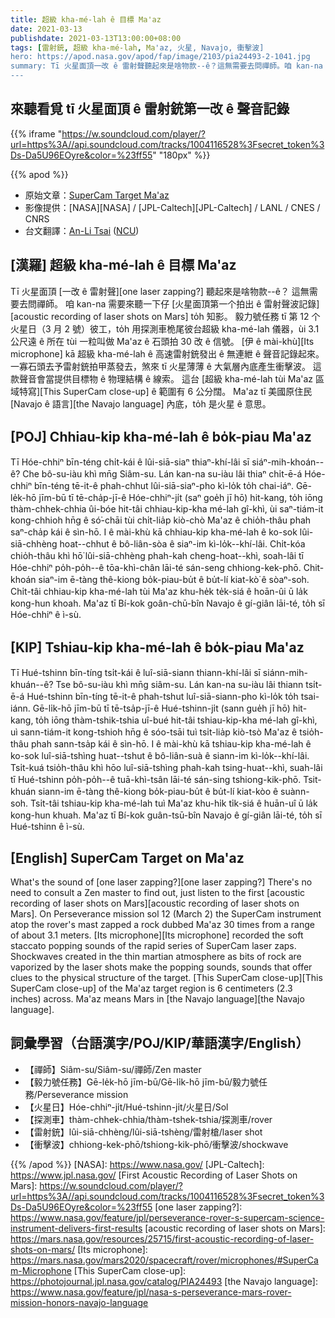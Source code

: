 ```yaml
---
title: 超級 kha-mé-lah ê 目標 Ma'az
date: 2021-03-13
publishdate: 2021-03-13T13:00:00+08:00
tags: [雷射銃, 超級 kha-mé-lah, Ma'az, 火星, Navajo, 衝擊波]
hero: https://apod.nasa.gov/apod/fap/image/2103/pia24493-2-1041.jpg
summary: Tī 火星面頂一改 ê 雷射聲聽起來是啥物款--ê？這無需要去問禪師。咱 kan-na 需要來聽一下仔火星面頂第一个拍出 ê 雷射聲波記錄 to̍h 知影。
---
```


## 來聽看覓 tī 火星面頂 ê 雷射銃第一改 ê 聲音記錄
{{% iframe "https://w.soundcloud.com/player/?url=https%3A//api.soundcloud.com/tracks/1004116528%3Fsecret_token%3Ds-Da5U96EOyre&color=%23ff55" "180px" %}}

{{% apod %}}

- 原始文章：[SuperCam Target Ma'az](https://apod.nasa.gov/apod/ap210313.html)
- 影像提供：[NASA][NASA] / [JPL-Caltech][JPL-Caltech] / LANL / CNES / CNRS
- 台文翻譯：[An-Li Tsai](mailto:thianbun.taigi@gmail.com) ([NCU](https://www.astro.ncu.edu.tw))

## [漢羅] 超級 kha-mé-lah ê 目標 Ma'az
Tī 火星面頂 [一改 ê 雷射聲][one laser zapping?] 聽起來是啥物款--ê？
這無需要去問禪師。
咱 kan-na 需要來聽一下仔 [火星面頂第一个拍出 ê 雷射聲波記錄][acoustic recording of laser shots on Mars] to̍h 知影。
毅力號任務 tī 第 12 个火星日（3 月 2 號）彼工，to̍h 用探測車桅尾彼台超級 kha-mé-lah 儀器，ùi 3.1 公尺遠 ê 所在 tùi 一粒叫做 Ma'az ê 石頭拍 30 改 ê 信號。
[伊 ê mài-khù][Its microphone] kā 超級 kha-mé-lah ê 高速雷射銃發出 ê 無連紲 ê 聲音記錄起來。
一寡石頭去予雷射銃拍甲蒸發去，煞來 tī 火星薄薄 ê 大氣層內底產生衝擊波。
這款聲音會當提供目標物 ê 物理結構 ê 線索。
這台 [超級 kha-mé-lah tùi Ma'az 區域特寫][This SuperCam close-up] ê 範圍有 6 公分闊。
Ma'az tī 美國原住民 [Navajo ê 語言][the Navajo language] 內底，to̍h 是火星 ê 意思。

## [POJ] Chhiau-kip kha-mé-lah ê bo̍k-piau Ma'az

Tī Hóe-chhiⁿ bīn-téng chi̍t-kái ê lûi-siā-siaⁿ thiaⁿ-khí-lâi sī siáⁿ-mih-khoán--ê?
Che bô-su-iàu khì mn̄g Siâm-su.
Lán kan-na su-iàu lâi thiaⁿ chi̍t-ē-á Hóe-chhiⁿ bīn-téng tē-it-ê phah-chhut lûi-siā-siaⁿ-pho kì-lo̍k to̍h chai-iáⁿ.
Gē-le̍k-hō jīm-bū tī tē-cha̍p-jī-ê Hóe-chhiⁿ-ji̍t (saⁿ goe̍h jī hō) hit-kang, to̍h iōng thàm-chhek-chhia ûi-bóe hit-tâi chhiau-kip-kha mé-lah gî-khì, ùi saⁿ-tiám-it kong-chhioh hn̄g ê só͘-chāi tùi chi̍t-lia̍p kiò-chò Ma'az ê chio̍h-thâu phah saⁿ-cha̍p kái ê sìn-hō.
I ê mài-khù kā chhiau-kip kha-mé-lah ê ko-sok lûi-siā-chhèng hoat--chhut ê bô-liân-sòa ê siaⁿ-im kì-lo̍k--khí-lâi.
Chi̍t-kóa chio̍h-thâu khì hō͘ lûi-siā-chhèng phah-kah cheng-hoat--khì, soah-lâi tī Hóe-chhiⁿ po̍h-po̍h--ê tōa-khì-chân lāi-té sán-seng chhiong-kek-phō.
Chit-khoán siaⁿ-im ē-tàng thê-kiong bo̍k-piau-bu̍t ê bu̍t-lí kiat-kò͘ ê sòaⁿ-soh.
Chi̍t-tâi chhiau-kip kha-mé-lah tùi Ma'az khu-he̍k te̍k-siá ê hoān-ûi ū la̍k kong-hun khoah.
Ma'az tī Bí-kok goân-chū-bîn Navajo ê gí-giân lāi-té, to̍h sī Hóe-chhiⁿ ê ì-sù.

## [KIP] Tshiau-kip kha-mé-lah ê bo̍k-piau Ma'az

Tī Hué-tshinn bīn-tíng tsi̍t-kái ê luî-siā-siann thiann-khí-lâi sī siánn-mih-khuán--ê?
Tse bô-su-iàu khì mn̄g siâm-su.
Lán kan-na su-iàu lâi thiann tsi̍t-ē-á Hué-tshinn bīn-tíng tē-it-ê phah-tshut luî-siā-siann-pho kì-lo̍k to̍h tsai-iánn.
Gē-li̍k-hō jīm-bū tī tē-tsa̍p-jī-ê Hué-tshinn-ji̍t (sann gue̍h jī hō) hit-kang, to̍h iōng thàm-tshik-tshia uî-bué hit-tâi tshiau-kip-kha mé-lah gî-khì, uì sann-tiám-it kong-tshioh hn̄g ê sóo-tsāi tuì tsi̍t-lia̍p kiò-tsò Ma'az ê tsio̍h-thâu phah sann-tsa̍p kái ê sìn-hō.
I ê mài-khù kā tshiau-kip kha-mé-lah ê ko-sok luî-siā-tshìng huat--tshut ê bô-liân-suà ê siann-im kì-lo̍k--khí-lâi.
Tsi̍t-kuá tsio̍h-thâu khì hōo luî-siā-tshìng phah-kah tsing-huat--khì, suah-lâi tī Hué-tshinn po̍h-po̍h--ê tuā-khì-tsân lāi-té sán-sing tshiong-kik-phō.
Tsit-khuán siann-im ē-tàng thê-kiong bo̍k-piau-bu̍t ê bu̍t-lí kiat-kòo ê suànn-soh.
Tsi̍t-tâi tshiau-kip kha-mé-lah tuì Ma'az khu-hi̍k ti̍k-siá ê huān-uî ū la̍k kong-hun khuah.
Ma'az tī Bí-kok guân-tsū-bîn Navajo ê gí-giân lāi-té, to̍h sī Hué-tshinn ê ì-sù.

## [English] SuperCam Target on Ma'az

What's the sound of [one laser zapping?][one laser zapping?] There's no need to consult a Zen master to find out, just listen to the first [acoustic recording of laser shots on Mars][acoustic recording of laser shots on Mars]. On Perseverance mission sol 12 (March 2) the SuperCam instrument atop the rover's mast zapped a rock dubbed Ma'az 30 times from a range of about 3.1 meters. [Its microphone][Its microphone] recorded the soft staccato popping sounds of the rapid series of SuperCam laser zaps. Shockwaves created in the thin martian atmosphere as bits of rock are vaporized by the laser shots make the popping sounds, sounds that offer clues to the physical structure of the target. [This SuperCam close-up][This SuperCam close-up] of the Ma'az target region is 6 centimeters (2.3 inches) across. Ma'az means Mars in [the Navajo language][the Navajo language].

## 詞彙學習（台語漢字/POJ/KIP/華語漢字/English）

- 【禪師】Siâm-su/Siâm-su/禪師/Zen master
- 【毅力號任務】Gē-le̍k-hō jīm-bū/Gē-li̍k-hō jīm-bū/毅力號任務/Perseverance mission
- 【火星日】Hóe-chhiⁿ-ji̍t/Hué-tshinn-ji̍t/火星日/Sol
- 【探測車】thàm-chhek-chhia/thàm-tshek-tshia/探測車/rover
- 【雷射銃】lûi-siā-chhèng/lûi-siā-tshèng/雷射槍/laser shot
- 【衝擊波】chhiong-kek-phō/tshiong-kik-phō/衝擊波/shockwave

{{% /apod %}}
[NASA]: https://www.nasa.gov/
[JPL-Caltech]: https://www.jpl.nasa.gov/
[First Acoustic Recording of Laser Shots on Mars]: https://w.soundcloud.com/player/?url=https%3A//api.soundcloud.com/tracks/1004116528%3Fsecret_token%3Ds-Da5U96EOyre&color=%23ff55
[one laser zapping?]: https://www.nasa.gov/feature/jpl/perseverance-rover-s-supercam-science-instrument-delivers-first-results
[acoustic recording of laser shots on Mars]: https://mars.nasa.gov/resources/25715/first-acoustic-recording-of-laser-shots-on-mars/
[Its microphone]: https://mars.nasa.gov/mars2020/spacecraft/rover/microphones/#SuperCam-Microphone
[This SuperCam close-up]: https://photojournal.jpl.nasa.gov/catalog/PIA24493
[the Navajo language]: https://www.nasa.gov/feature/jpl/nasa-s-perseverance-mars-rover-mission-honors-navajo-language
